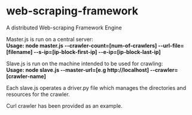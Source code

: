 # web-scraping-framework
A distributed Web-scraping Framework Engine

Master.js is run on a central server:  
**Usage: node master.js --crawler-count=[num-of-crawlers] --url-file=[filename] --s-ip=[ip-block-first-ip] --e-ip=[ip-block-last-ip]**  

Slave.js is run on the machine intended to be used for crawling:  
**Usage: node slave.js --master-url=[e.g http://localhost] --crawler=[crawler-name]**  

Each slave.js operates a driver.py file which manages the directories and resources for the crawler.  

Curl crawler has been provided as an example.  
